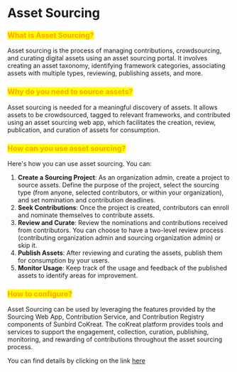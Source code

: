 # Asset Sourcing

### <mark style="color:orange;">What is Asset Sourcing?</mark>

Asset sourcing is the process of managing contributions, crowdsourcing, and curating digital assets using an asset sourcing portal. It involves creating an asset taxonomy, identifying framework categories, associating assets with multiple types, reviewing, publishing assets, and more.

### <mark style="color:orange;">Why do you need to source assets?</mark>

Asset sourcing is needed for a meaningful discovery of assets. It allows assets to be crowdsourced, tagged to relevant frameworks, and contributed using an asset sourcing web app, which facilitates the creation, review, publication, and curation of assets for consumption.

### <mark style="color:orange;">How can you use asset sourcing?</mark>

Here's how you can use asset sourcing. You can:

1. **Create a Sourcing Project**: As an organization admin, create a project to source assets. Define the purpose of the project, select the sourcing type (from anyone, selected contributors, or within your organization), and set nomination and contribution deadlines.
2. **Seek Contributions**: Once the project is created, contributors can enroll and nominate themselves to contribute assets.
3. **Review and Curate**: Review the nominations and contributions received from contributors. You can choose to have a two-level review process (contributing organization admin and sourcing organization admin) or skip it.
4. **Publish Assets**: After reviewing and curating the assets, publish them for consumption by your users.
5. **Monitor Usage**: Keep track of the usage and feedback of the published assets to identify areas for improvement.

### <mark style="color:orange;">How to configure?</mark>

Asset Sourcing can be used by leveraging the features provided by the Sourcing Web App, Contribution Service, and Contribution Registry components of Sunbird CoKreat. The coKreat platform provides tools and services to support the engagement, collection, curation, publishing, monitoring, and rewarding of contributions throughout the asset sourcing process.

You can find details by clicking on the link [here](product-and-developers-guide/asset-sourcing.md)
